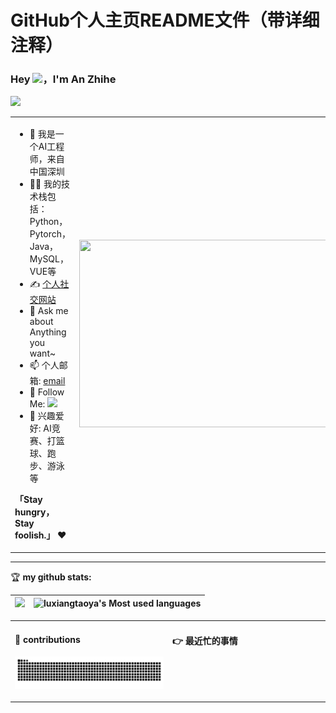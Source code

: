# GitHub个人主页README文件（带详细注释）

<!-- 头部欢迎语部分 -->
### Hey <img src="https://media.giphy.com/media/hvRJCLFzcasrR4ia7z/giphy.gif" width="25px">，I'm An Zhihe
<!-- 动态GIF表情，宽度25像素 -->

<!-- Feedly订阅数动态徽章 -->
![](https://img.shields.io/badge/dynamic/json?color=2bb24c&label=Feedly%20RSS&query=%24.data.totalSubs&url=https%3A%2F%2Fapi.spencerwoo.com%2Fsubstats%2F%3Fsource%3Dfeedly%26queryKey%3Dhttps%3A%2F%2Fchegva.com%2Ffeed%2F&logo=feedly)
<!-- 
  颜色：2bb24c(绿色)
  标签：Feedly RSS 
  数据源：通过API获取订阅数
  徽章图标：Feedly logo
-->

<!-- 个人信息表格开始 -->
<table>
<tr>
<!-- 左侧栏：文字信息 -->
<td valign="top" width="50%">

<!-- 个人信息列表 -->
- 🤖 我是一个AI工程师，来自中国深圳  <!-- 当前职业：SRE(站点可靠性工程师) -->
- 👨‍💻 我的技术栈包括：Python，Pytorch，Java，MySQL，VUE等 <!-- 正在学习的技术栈 -->
- ✍️ [个人社交网站](https://chegva.com)  <!-- 个人博客链接 -->
- 💬 Ask me about Anything you want~  <!-- 欢迎提问 -->
- 📫 个人邮箱: [email](mailto:anzhihe@foxmail.com)  <!-- 联系邮箱 -->
- 👏 Follow Me: [![](https://img.shields.io/github/followers/anzhihe?label=follow%20me&style=social)](https://github.com/anzhihe/) <!-- GitHub关注按钮 -->
- 🎣 兴趣爱好: AI竞赛、打篮球、跑步、游泳等 <!-- 兴趣爱好 -->

**「Stay hungry，Stay foolish.」** ❤️  <!-- 座右铭 -->
</td>

<!-- 右侧栏：动态图片 -->
<td valign="center" width="100%" height="100%">
<img src="https://github.com/anzhihe/anzhihe/blob/main/.github/workflows/Le%20Petit%20Prince.gif" width="500" height="300">
<!-- 《小王子》主题GIF动图 -->
</td>
</tr>
</table>

<hr/>  <!-- 分隔线 -->

<!-- GitHub统计部分 -->
🏆 **my github stats:**  <!-- 统计标题 -->

<!-- 统计卡片布局 -->
|![](https://github-readme-stats.vercel.app/api?username=luxiangtaoya)|![luxiangtaoya's Most used languages](https://github-readme-stats.vercel.app/api/top-langs/?username=luxiangtaoya&layout=compact&hide_border=true&langs_count=10)|
|-|-|
<!-- 
  左侧：GitHub总体统计卡片
  右侧：最常用语言统计卡片(紧凑布局，隐藏边框，显示前10种语言)
-->

<!-- 底部内容表格 -->
<table>
<tr>
<!-- 左侧：贡献日历蛇形图 -->
<td valign="top" width="50%">

#### 🐍 contributions  <!-- 贡献图标题 -->
![](https://raw.githubusercontent.com/anzhihe/anzhihe/output/github-contribution-grid-snake.svg)
<!-- GitHub贡献日历的蛇形可视化图 -->
</td>

<!-- 右侧：最新博客文章 -->
<td valign="top" width="50%">

#### 👉 最近忙的事情  <!-- 事情链接 -->



<!-- 
  技术说明：
  1. 使用GitHub Flavored Markdown语法
  2. 动态徽章通过shields.io生成
  3. 统计卡片使用github-readme-stats服务
  4. 蛇形贡献图是GitHub自动生成的SVG
  5. 博客列表需要配合后端API动态生成
-->
